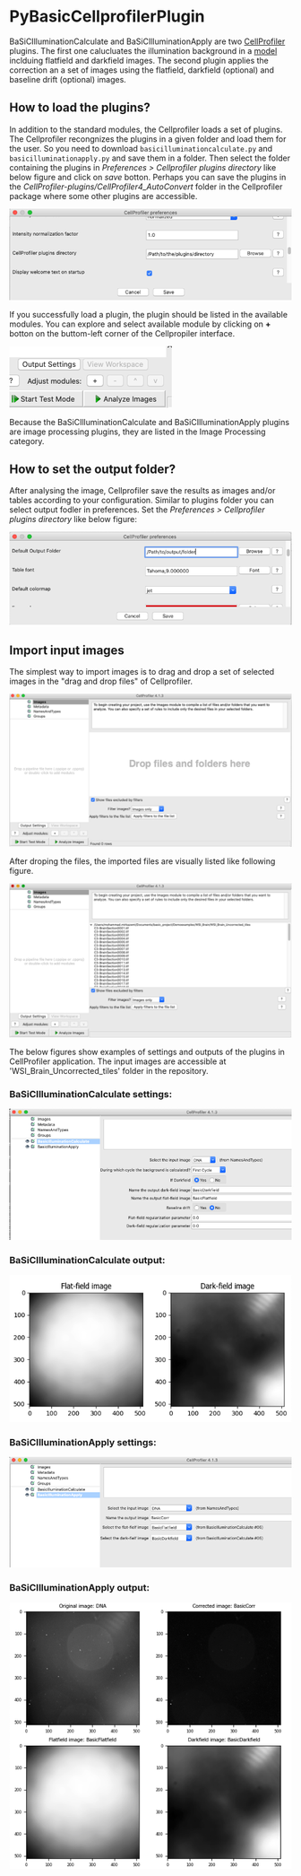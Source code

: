 # PyBasicCellprofilerPlugin

BaSiCIlluminationCalculate and BaSiCIlluminationApply are two [CellProfiler](https://cellprofiler.org) plugins. The first one calucluates the illumination background in a [model](https://www.nature.com/articles/ncomms14836) inclduing flatfield and darkfield images. The second plugin applies the correction an a set of images using the flatfield, darkfield (optional) and baseline drift (optional) images.

## How to load the plugins?

In addition to the standard modules, the Cellprofiler loads a set of plugins. The Cellprofiler recongnizes the plugins in a given folder and load them for the user. So you need to download `basicilluminationcalculate.py` and `basicilluminationapply.py` and save them in a folder. Then select the folder containing the plugins in <em>Preferences > Cellprofiler plugins directory</em> like below figure and click on <em>save</em> botton. Perhaps you can save the plugins in the <em>CellProfiler-plugins/CellProfiler4_AutoConvert</em> folder in the Cellprofiler package where some other plugins are accessible.

![logs_graph](https://github.com/peng-lab/PyBasicCellprofilerPlugin/blob/main/figures/Cellprofiler_setting_plugins_directory.png)

If you successfully load a plugin, the plugin should be listed in the available modules. You can explore and select available module by clicking on **+** botton on the buttom-left corner of the Cellpropiler interface.

![logs_graph](https://github.com/peng-lab/PyBasicCellprofilerPlugin/blob/main/figures/Cellprofiler_add_module_botton.png)

Because the BaSiCIlluminationCalculate and BaSiCIlluminationApply plugins are image processing plugins, they are listed in the Image Processing category.


## How to set the output folder?

After analysing the image, Cellprofiler save the results as images and/or tables according to your configuration. Similar to plugins folder you can select output fodler in preferences. Set the <em>Preferences > Cellprofiler plugins directory</em> like below figure:


![logs_graph](https://github.com/peng-lab/PyBasicCellprofilerPlugin/blob/main/figures/Cellprofiler_setting_output_directory.png)

## Import input images
The simplest way to import images is to drag and drop a set of selected images in the "drag and drop files" of Cellprofiler.

![logs_graph](https://github.com/peng-lab/PyBasicCellprofilerPlugin/blob/main/figures/Cellprofiler_drag_and_drop_before.png)

After droping the files, the imported files are visually listed like following figure.

![logs_graph](https://github.com/peng-lab/PyBasicCellprofilerPlugin/blob/main/figures/Cellprofiler_drag_and_drop_after.png)



The below figures show examples of settings and outputs of the plugins in CellProfiler application. The input images are accessible at 'WSI_Brain_Uncorrected_tiles' folder in the repository.

### BaSiCIlluminationCalculate settings:
![logs_graph](https://github.com/peng-lab/PyBasicCellprofilerPlugin/blob/main/figures/BasicIlluminationCalculate_setup.png)

### BaSiCIlluminationCalculate output:
![logs_graph](https://github.com/peng-lab/PyBasicCellprofilerPlugin/blob/main/figures/BasicIlluminationCalculate_output.png)

### BaSiCIlluminationApply settings:
![logs_graph](https://github.com/peng-lab/PyBasicCellprofilerPlugin/blob/main/figures/BasicIlluminationApply_setup.png)

### BaSiCIlluminationApply output:
![logs_graph](https://github.com/peng-lab/PyBasicCellprofilerPlugin/blob/main/figures/BasicIlluminationApply_output.png)
